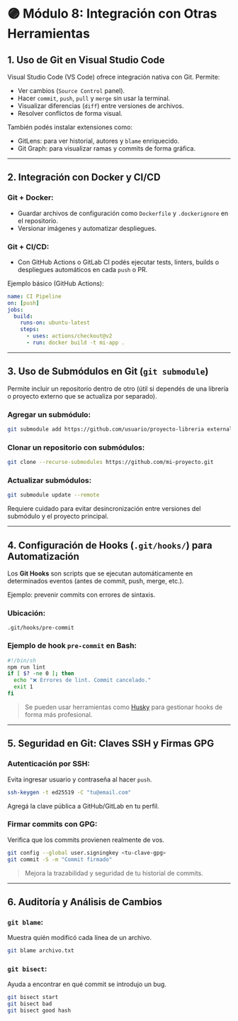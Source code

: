 # 🟣 Módulo 8: Integración con Otras Herramientas

## 1. Uso de Git en Visual Studio Code

Visual Studio Code (VS Code) ofrece integración nativa con Git. Permite:

- Ver cambios (`Source Control` panel).
- Hacer `commit`, `push`, `pull` y `merge` sin usar la terminal.
- Visualizar diferencias (`diff`) entre versiones de archivos.
- Resolver conflictos de forma visual.

También podés instalar extensiones como:

- GitLens: para ver historial, autores y `blame` enriquecido.
- Git Graph: para visualizar ramas y commits de forma gráfica.

---

## 2. Integración con Docker y CI/CD

### Git + Docker:

- Guardar archivos de configuración como `Dockerfile` y `.dockerignore` en el repositorio.
- Versionar imágenes y automatizar despliegues.

### Git + CI/CD:

- Con GitHub Actions o GitLab CI podés ejecutar tests, linters, builds o despliegues automáticos en cada `push` o PR.

Ejemplo básico (GitHub Actions):

```yaml
name: CI Pipeline
on: [push]
jobs:
  build:
    runs-on: ubuntu-latest
    steps:
      - uses: actions/checkout@v2
      - run: docker build -t mi-app .
```

---

## 3. Uso de Submódulos en Git (`git submodule`)

Permite incluir un repositorio dentro de otro (útil si dependés de una librería o proyecto externo que se actualiza por separado).

### Agregar un submódulo:

```bash
git submodule add https://github.com/usuario/proyecto-libreria external/lib
```

### Clonar un repositorio con submódulos:

```bash
git clone --recurse-submodules https://github.com/mi-proyecto.git
```

### Actualizar submódulos:

```bash
git submodule update --remote
```

 Requiere cuidado para evitar desincronización entre versiones del submódulo y el proyecto principal.

---

## 4. Configuración de Hooks (`.git/hooks/`) para Automatización

Los **Git Hooks** son scripts que se ejecutan automáticamente en determinados eventos (antes de commit, push, merge, etc.).

Ejemplo: prevenir commits con errores de sintaxis.

### Ubicación:

```
.git/hooks/pre-commit
```

### Ejemplo de hook `pre-commit` en Bash:

```bash
#!/bin/sh
npm run lint
if [ $? -ne 0 ]; then
  echo "❌ Errores de lint. Commit cancelado."
  exit 1
fi
```

>  Se pueden usar herramientas como [Husky](https://github.com/typicode/husky) para gestionar hooks de forma más profesional.

---

## 5. Seguridad en Git: Claves SSH y Firmas GPG

### Autenticación por SSH:

Evita ingresar usuario y contraseña al hacer `push`.

```bash
ssh-keygen -t ed25519 -C "tu@email.com"
```

Agregá la clave pública a GitHub/GitLab en tu perfil.

### Firmar commits con GPG:

Verifica que los commits provienen realmente de vos.

```bash
git config --global user.signingkey <tu-clave-gpg>
git commit -S -m "Commit firmado"
```

>Mejora la trazabilidad y seguridad de tu historial de commits.

---

## 6. Auditoría y Análisis de Cambios

### `git blame`:

Muestra quién modificó cada línea de un archivo.

```bash
git blame archivo.txt
```

### `git bisect`:

Ayuda a encontrar en qué commit se introdujo un bug.

```bash
git bisect start
git bisect bad
git bisect good hash
